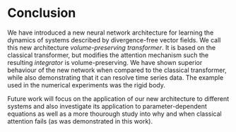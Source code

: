 # Conclusion

We have introduced a new neural network architecture for learning the dynamics of systems described by divergence-free vector fields. We call this new architecture *volume-preserving transformer*. It is based on the classical transformer, but modifies the attention mechanism such the resulting *integrator* is volume-preserving. We have shown superior behaviour of the new network when compared to the classical transformer, while also demonstrating that it can resolve time series data. The example used in the numerical experiments was the rigid body. 

Future work will focus on the application of our new architecture to different systems and also investigate its application to parameter-dependent equations as well as a more thourough study into why and when classical attention fails (as was demonstrated in this work).
